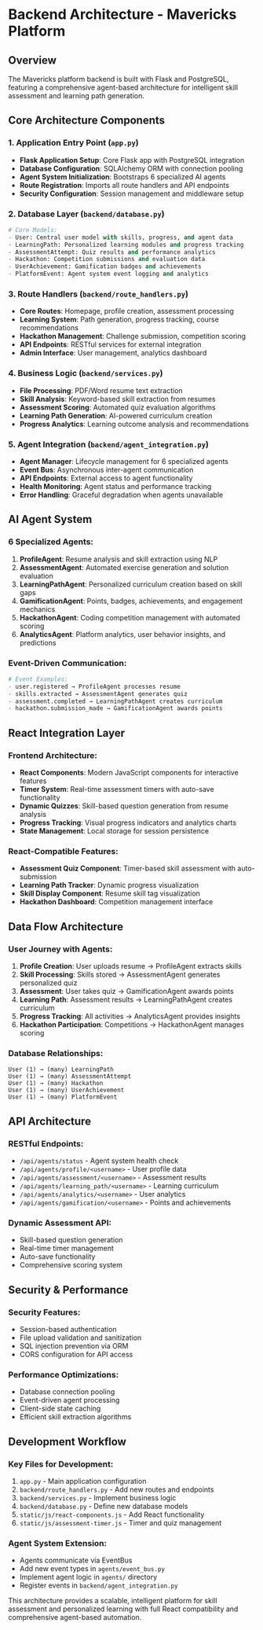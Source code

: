 # Backend Architecture - Mavericks Platform

## Overview

The Mavericks platform backend is built with Flask and PostgreSQL, featuring a comprehensive agent-based architecture for intelligent skill assessment and learning path generation.

## Core Architecture Components

### 1. Application Entry Point (`app.py`)
- **Flask Application Setup**: Core Flask app with PostgreSQL integration
- **Database Configuration**: SQLAlchemy ORM with connection pooling
- **Agent System Initialization**: Bootstraps 6 specialized AI agents
- **Route Registration**: Imports all route handlers and API endpoints
- **Security Configuration**: Session management and middleware setup

### 2. Database Layer (`backend/database.py`)
```python
# Core Models:
- User: Central user model with skills, progress, and agent data
- LearningPath: Personalized learning modules and progress tracking  
- AssessmentAttempt: Quiz results and performance analytics
- Hackathon: Competition submissions and evaluation data
- UserAchievement: Gamification badges and achievements
- PlatformEvent: Agent system event logging and analytics
```

### 3. Route Handlers (`backend/route_handlers.py`)
- **Core Routes**: Homepage, profile creation, assessment processing
- **Learning System**: Path generation, progress tracking, course recommendations
- **Hackathon Management**: Challenge submission, competition scoring
- **API Endpoints**: RESTful services for external integration
- **Admin Interface**: User management, analytics dashboard

### 4. Business Logic (`backend/services.py`)
- **File Processing**: PDF/Word resume text extraction
- **Skill Analysis**: Keyword-based skill extraction from resumes
- **Assessment Scoring**: Automated quiz evaluation algorithms
- **Learning Path Generation**: AI-powered curriculum creation
- **Progress Analytics**: Learning outcome analysis and recommendations

### 5. Agent Integration (`backend/agent_integration.py`)
- **Agent Manager**: Lifecycle management for 6 specialized agents
- **Event Bus**: Asynchronous inter-agent communication
- **API Endpoints**: External access to agent functionality
- **Health Monitoring**: Agent status and performance tracking
- **Error Handling**: Graceful degradation when agents unavailable

## AI Agent System

### 6 Specialized Agents:

1. **ProfileAgent**: Resume analysis and skill extraction using NLP
2. **AssessmentAgent**: Automated exercise generation and solution evaluation  
3. **LearningPathAgent**: Personalized curriculum creation based on skill gaps
4. **GamificationAgent**: Points, badges, achievements, and engagement mechanics
5. **HackathonAgent**: Coding competition management with automated scoring
6. **AnalyticsAgent**: Platform analytics, user behavior insights, and predictions

### Event-Driven Communication:
```python
# Event Examples:
- user.registered → ProfileAgent processes resume
- skills.extracted → AssessmentAgent generates quiz
- assessment.completed → LearningPathAgent creates curriculum
- hackathon.submission_made → GamificationAgent awards points
```

## React Integration Layer

### Frontend Architecture:
- **React Components**: Modern JavaScript components for interactive features
- **Timer System**: Real-time assessment timers with auto-save functionality
- **Dynamic Quizzes**: Skill-based question generation from resume analysis
- **Progress Tracking**: Visual progress indicators and analytics charts
- **State Management**: Local storage for session persistence

### React-Compatible Features:
- **Assessment Quiz Component**: Timer-based skill assessment with auto-submission
- **Learning Path Tracker**: Dynamic progress visualization
- **Skill Display Component**: Resume skill tag visualization
- **Hackathon Dashboard**: Competition management interface

## Data Flow Architecture

### User Journey with Agents:
1. **Profile Creation**: User uploads resume → ProfileAgent extracts skills
2. **Skill Processing**: Skills stored → AssessmentAgent generates personalized quiz
3. **Assessment**: User takes quiz → GamificationAgent awards points
4. **Learning Path**: Assessment results → LearningPathAgent creates curriculum
5. **Progress Tracking**: All activities → AnalyticsAgent provides insights
6. **Hackathon Participation**: Competitions → HackathonAgent manages scoring

### Database Relationships:
```
User (1) → (many) LearningPath
User (1) → (many) AssessmentAttempt  
User (1) → (many) Hackathon
User (1) → (many) UserAchievement
User (1) → (many) PlatformEvent
```

## API Architecture

### RESTful Endpoints:
- `/api/agents/status` - Agent system health check
- `/api/agents/profile/<username>` - User profile data  
- `/api/agents/assessment/<username>` - Assessment results
- `/api/agents/learning_path/<username>` - Learning curriculum
- `/api/agents/analytics/<username>` - User analytics
- `/api/agents/gamification/<username>` - Points and achievements

### Dynamic Assessment API:
- Skill-based question generation
- Real-time timer management
- Auto-save functionality
- Comprehensive scoring system

## Security & Performance

### Security Features:
- Session-based authentication
- File upload validation and sanitization
- SQL injection prevention via ORM
- CORS configuration for API access

### Performance Optimizations:
- Database connection pooling
- Event-driven agent processing
- Client-side state caching
- Efficient skill extraction algorithms

## Development Workflow

### Key Files for Development:
1. `app.py` - Main application configuration
2. `backend/route_handlers.py` - Add new routes and endpoints
3. `backend/services.py` - Implement business logic
4. `backend/database.py` - Define new database models
5. `static/js/react-components.js` - Add React functionality
6. `static/js/assessment-timer.js` - Timer and quiz management

### Agent System Extension:
- Agents communicate via EventBus
- Add new event types in `agents/event_bus.py`
- Implement agent logic in `agents/` directory
- Register events in `backend/agent_integration.py`

This architecture provides a scalable, intelligent platform for skill assessment and personalized learning with full React compatibility and comprehensive agent-based automation.